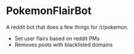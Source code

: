 # PokemonFlairBot

A reddit bot that does a few things for /r/pokemon.

* Set user flairs based on reddit PMs
* Removes posts with blacklisted domains